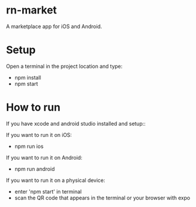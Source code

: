rn-market
===

A marketplace app for iOS and Android.

# Setup

Open a terminal in the project location and type:

- npm install
- npm start

# How to run

If you have xcode and android studio installed and setup::

If you want to run it on iOS:

- npm run ios

If you want to run it on Android:

- npm run android

If you want to run it on a physical device:

- enter 'npm start' in terminal
- scan the QR code that appears in the terminal or your browser with expo
